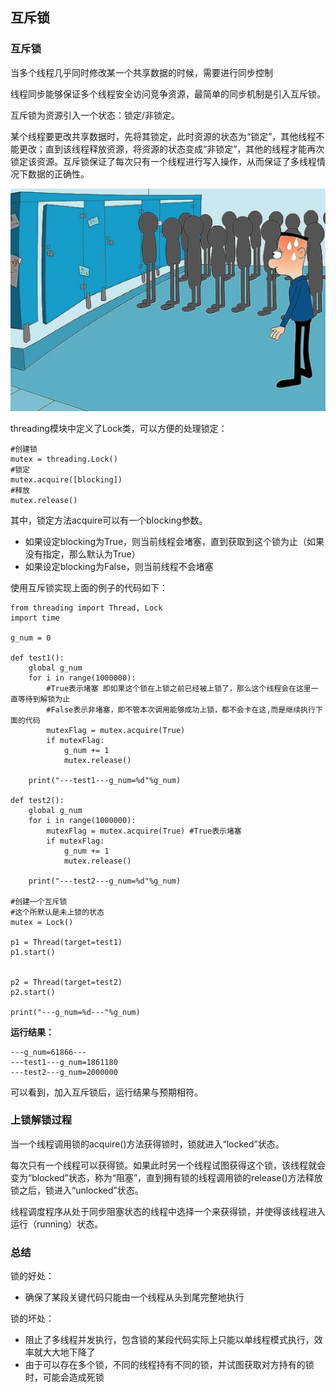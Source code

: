 ## 互斥锁
### 互斥锁
当多个线程几乎同时修改某一个共享数据的时候，需要进行同步控制

线程同步能够保证多个线程安全访问竞争资源，最简单的同步机制是引入互斥锁。

互斥锁为资源引入一个状态：锁定/非锁定。

某个线程要更改共享数据时，先将其锁定，此时资源的状态为“锁定”，其他线程不能更改；直到该线程释放资源，将资源的状态变成“非锁定”，其他的线程才能再次锁定该资源。互斥锁保证了每次只有一个线程进行写入操作，从而保证了多线程情况下数据的正确性。

![alt文本](Images/Snip20170112_27.png "Title")

threading模块中定义了Lock类，可以方便的处理锁定：

    #创建锁
    mutex = threading.Lock()
    #锁定
    mutex.acquire([blocking])
    #释放
    mutex.release()
其中，锁定方法acquire可以有一个blocking参数。

+ 如果设定blocking为True，则当前线程会堵塞，直到获取到这个锁为止（如果没有指定，那么默认为True）
+ 如果设定blocking为False，则当前线程不会堵塞

使用互斥锁实现上面的例子的代码如下：

    from threading import Thread, Lock
    import time

    g_num = 0

    def test1():
        global g_num
        for i in range(1000000):
            #True表示堵塞 即如果这个锁在上锁之前已经被上锁了，那么这个线程会在这里一直等待到解锁为止
            #False表示非堵塞，即不管本次调用能够成功上锁，都不会卡在这,而是继续执行下面的代码
            mutexFlag = mutex.acquire(True)
            if mutexFlag:
                g_num += 1
                mutex.release()

        print("---test1---g_num=%d"%g_num)

    def test2():
        global g_num
        for i in range(1000000):
            mutexFlag = mutex.acquire(True) #True表示堵塞
            if mutexFlag:
                g_num += 1
                mutex.release()

        print("---test2---g_num=%d"%g_num)

    #创建一个互斥锁
    #这个所默认是未上锁的状态
    mutex = Lock()

    p1 = Thread(target=test1)
    p1.start()


    p2 = Thread(target=test2)
    p2.start()

    print("---g_num=%d---"%g_num)

**运行结果：**

    ---g_num=61866---
    ---test1---g_num=1861180
    ---test2---g_num=2000000
可以看到，加入互斥锁后，运行结果与预期相符。

### 上锁解锁过程
当一个线程调用锁的acquire()方法获得锁时，锁就进入“locked”状态。

每次只有一个线程可以获得锁。如果此时另一个线程试图获得这个锁，该线程就会变为“blocked”状态，称为“阻塞”，直到拥有锁的线程调用锁的release()方法释放锁之后，锁进入“unlocked”状态。

线程调度程序从处于同步阻塞状态的线程中选择一个来获得锁，并使得该线程进入运行（running）状态。

### 总结
锁的好处：

+ 确保了某段关键代码只能由一个线程从头到尾完整地执行

锁的坏处：

+ 阻止了多线程并发执行，包含锁的某段代码实际上只能以单线程模式执行，效率就大大地下降了
+ 由于可以存在多个锁，不同的线程持有不同的锁，并试图获取对方持有的锁时，可能会造成死锁
